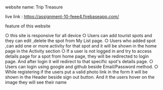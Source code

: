 website name: Trip Treasure

live link : https://assignment-10-feee4.firebaseapp.com/

feature of this website

○ this site is responsive for all device
○ Users can add tourist spots and they can edit ,delete the spot from My List page.
○ Users who added spot ,can add one or more activity for that spot and it will be shown in the home page in the Activity section
○ If a user is not logged in and try to access details page for a spot from home page, they will be redirected to login page. And after login it will redirect to that specific spot's details page.
○ Users can login using google and github beside Email/Password method.
○ While registering if the users put a valid photo link in the form it will be shown in the Header beside sign out button. And it the users hover on the image they will see their name
